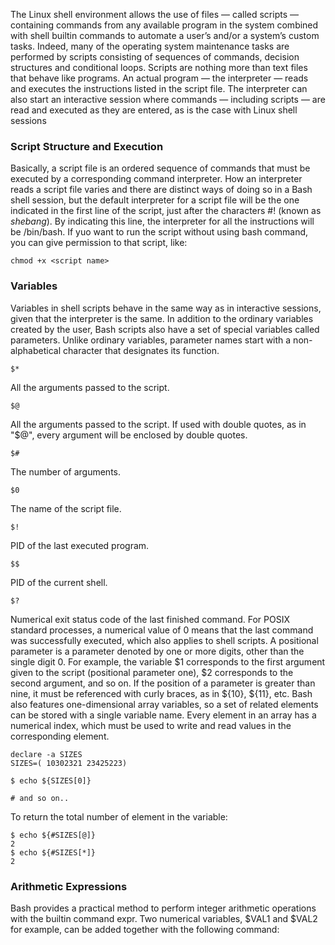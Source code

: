 The Linux shell environment allows the use of files — called scripts — containing commands from any available program in the system combined with shell builtin commands to automate a user’s and/or a system’s custom tasks. Indeed, many of the operating system maintenance tasks are performed by scripts consisting of sequences of commands, decision structures and conditional loops.
Scripts are nothing more than text files that behave like programs. An actual program — the interpreter — reads and executes the instructions listed in the script file. The interpreter can also start an interactive session where commands — including scripts — are read and executed as they are entered, as is the case with Linux shell sessions

### Script Structure and Execution
Basically, a script file is an ordered sequence of commands that must be executed by a corresponding command interpreter. How an interpreter reads a script file varies and there are distinct ways of doing so in a Bash shell session, but the default interpreter for a script file will be the one indicated in the first line of the script, just after the characters #! (known as *shebang*). By indicating this line, the interpreter for all the instructions will be /bin/bash. 
If yuo want to run the script without using bash command, you can give permission to that script, like:
```
chmod +x <script name>
```

### Variables
Variables in shell scripts behave in the same way as in interactive sessions, given that the interpreter is the same.
In addition to the ordinary variables created by the user, Bash scripts also have a set of special variables called parameters. Unlike ordinary variables, parameter names start with a non-alphabetical character that designates its function.
```
$*
```
All the arguments passed to the script.
```
$@
```
All the arguments passed to the script. If used with double quotes, as in "$@", every argument will be enclosed by double quotes.
```
$#
```
The number of arguments.
```
$0
```
The name of the script file.
```
$!
```
PID of the last executed program.
```
$$
```
PID of the current shell. 
```
$?
```
Numerical exit status code of the last finished command. For POSIX standard processes, a numerical value of 0 means that the last command was successfully executed, which also applies to shell scripts.
A positional parameter is a parameter denoted by one or more digits, other than the single digit 0.
For example, the variable $1 corresponds to the first argument given to the script (positional parameter one), $2 corresponds to the second argument, and so on. If the position of a parameter is greater than nine, it must be referenced with curly braces, as in ${10}, ${11}, etc.
Bash also features one-dimensional array variables, so a set of related elements can be stored with a single variable name. Every element in an array has a numerical index, which must be used to write and read values in the corresponding element.
```
declare -a SIZES
SIZES=( 10302321 23425223)

$ echo ${SIZES[0]}

# and so on..
```
To return the total number of element in the variable:
```
$ echo ${#SIZES[@]}
2
$ echo ${#SIZES[*]}
2
```

### Arithmetic Expressions
Bash provides a practical method to perform integer arithmetic operations with the builtin command expr. Two numerical variables, $VAL1 and $VAL2 for example, can be added together with the following command:

